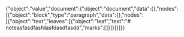 {"object":"value","document":{"object":"document","data":{},"nodes":[{"object":"block","type":"paragraph","data":{},"nodes":[{"object":"text","leaves":[{"object":"leaf","text":"# noteasfasdfasfdasfdasdfasdd","marks":[]}]}]}]}}